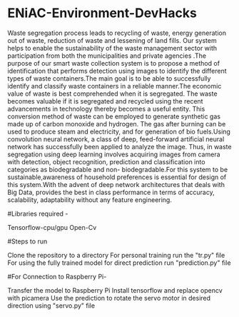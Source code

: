 # ENiAC-Environment-DevHacks
Waste segregation process leads to recycling of waste, energy generation out of waste, reduction of waste and lessening of land fills. Our system helps to enable the sustainability of the waste management sector with participation from both the municipalities and private agencies .The purpose of our smart waste collection system is to propose a method of identification that performs detection using images to identify the different types of waste containers.The main goal is to be able to successfully identify and classify waste containers in a reliable manner.The economic value of waste is best comprehended when it is segregated. The waste becomes valuable if it is segregated and recycled using the recent advancements in technology thereby becomes a useful entity. This conversion method of waste can be employed to generate synthetic gas made up of carbon monoxide and hydrogen. The gas after burning can be used to produce steam and electricity, and for generation of bio fuels.Using convolution neural network, a class of deep, feed-forward artificial neural network has successfully been applied to analyze the image. Thus, in waste segregation using deep learning involves acquiring images from camera with detection, object recognition, prediction and classification into categories as biodegradable and non- biodegradable.For this system to be sustainable,awareness of household preferences is essential for design of this system.With the advent of deep network architectures that deals with Big Data, provides the best in class performance in terms of accuracy, scalability, adaptability without any feature engineering.

#Libraries required -

Tensorflow-cpu/gpu
Open-Cv

#Steps to run

Clone the repository to a directory
For personal training run the "tr.py" file
For using the fully trained model for direct prediction run "prediction.py" file

#For Connection to Raspberry Pi-

Transfer the model to Raspberry Pi
Install tensorflow and replace opencv with picamera
Use the prediction to rotate the servo motor in desired direction using "servo.py" file
